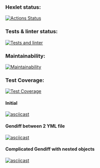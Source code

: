 ### Hexlet status:
[![Actions Status](https://github.com/Blazelip/backend-project-lvl2/workflows/hexlet-check/badge.svg)](https://github.com/Blazelip/backend-project-lvl2/actions)

### Tests & linter status:
[![Tests and linter](https://github.com/Blazelip/backend-project-lvl2/workflows/tests-lint.yml/badge.svg)](https://github.com/Blazelip/backend-project-lvl2/actions)

### Maintainability:
[![Maintainability](https://api.codeclimate.com/v1/badges/1ba2bd3409d1d18af39a/maintainability)](https://codeclimate.com/github/Blazelip/backend-project-lvl2/maintainability)

### Test Coverage:
[![Test Coverage](https://api.codeclimate.com/v1/badges/1ba2bd3409d1d18af39a/test_coverage)](https://codeclimate.com/github/Blazelip/backend-project-lvl2/test_coverage)

#### Initial
[![asciicast](https://asciinema.org/a/LCSDAgcpsiX8Oq6f7cN3AJvli.svg)](https://asciinema.org/a/LCSDAgcpsiX8Oq6f7cN3AJvli)

#### Gendiff between 2 YML file
[![asciicast](https://asciinema.org/a/ueB8UiQP4g1KtQuvnapyO3CI0.svg)](https://asciinema.org/a/ueB8UiQP4g1KtQuvnapyO3CI0)

#### Complicated Gendiff with nested objects

[![asciicast](https://asciinema.org/a/LCV4uBBXhX9pnyzjeJzVh7Vu4.svg)](https://asciinema.org/a/LCV4uBBXhX9pnyzjeJzVh7Vu4)



